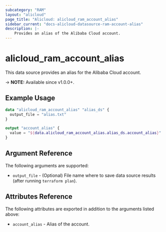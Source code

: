 ```yaml
---
subcategory: "RAM"
layout: "alicloud"
page_title: "Alicloud: alicloud_ram_account_alias"
sidebar_current: "docs-alicloud-datasource-ram-account-alias"
description: |-
    Provides an alias of the Alibaba Cloud account.
---
```


# alicloud_ram_account_alias

This data source provides an alias for the Alibaba Cloud account.

-> **NOTE:** Available since v1.0.0+.

## Example Usage

```terraform
data "alicloud_ram_account_alias" "alias_ds" {
  output_file = "alias.txt"
}

output "account_alias" {
  value = "${data.alicloud_ram_account_alias.alias_ds.account_alias}"
}
```

## Argument Reference

The following arguments are supported:

* `output_file` - (Optional) File name where to save data source results (after running `terraform plan`).

## Attributes Reference

The following attributes are exported in addition to the arguments listed above:

* `account_alias` - Alias of the account.
